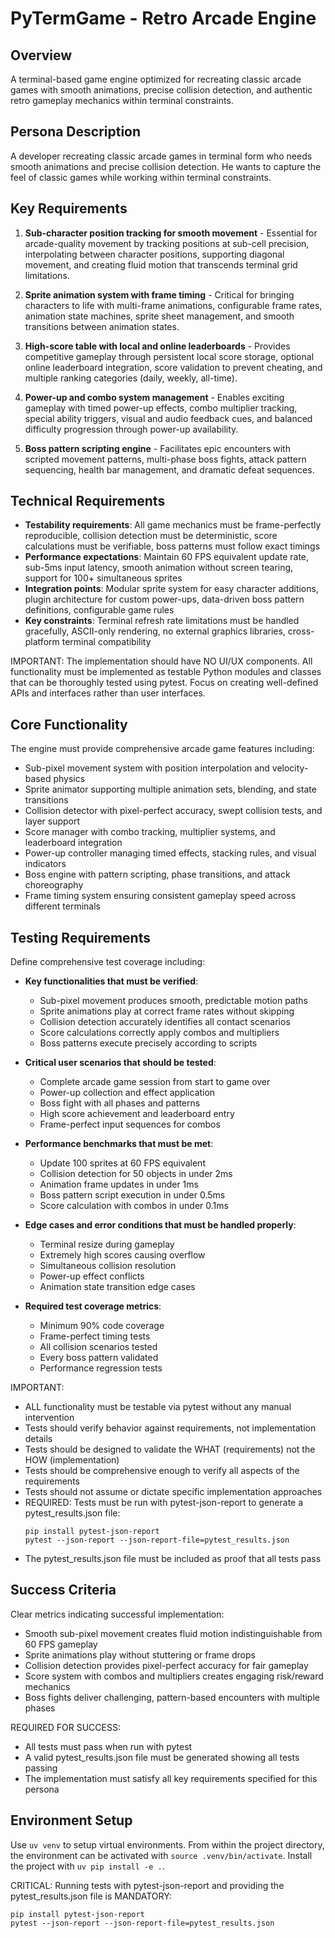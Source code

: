 # PyTermGame - Retro Arcade Engine

## Overview
A terminal-based game engine optimized for recreating classic arcade games with smooth animations, precise collision detection, and authentic retro gameplay mechanics within terminal constraints.

## Persona Description
A developer recreating classic arcade games in terminal form who needs smooth animations and precise collision detection. He wants to capture the feel of classic games while working within terminal constraints.

## Key Requirements
1. **Sub-character position tracking for smooth movement** - Essential for arcade-quality movement by tracking positions at sub-cell precision, interpolating between character positions, supporting diagonal movement, and creating fluid motion that transcends terminal grid limitations.

2. **Sprite animation system with frame timing** - Critical for bringing characters to life with multi-frame animations, configurable frame rates, animation state machines, sprite sheet management, and smooth transitions between animation states.

3. **High-score table with local and online leaderboards** - Provides competitive gameplay through persistent local score storage, optional online leaderboard integration, score validation to prevent cheating, and multiple ranking categories (daily, weekly, all-time).

4. **Power-up and combo system management** - Enables exciting gameplay with timed power-up effects, combo multiplier tracking, special ability triggers, visual and audio feedback cues, and balanced difficulty progression through power-up availability.

5. **Boss pattern scripting engine** - Facilitates epic encounters with scripted movement patterns, multi-phase boss fights, attack pattern sequencing, health bar management, and dramatic defeat sequences.

## Technical Requirements
- **Testability requirements**: All game mechanics must be frame-perfectly reproducible, collision detection must be deterministic, score calculations must be verifiable, boss patterns must follow exact timings
- **Performance expectations**: Maintain 60 FPS equivalent update rate, sub-5ms input latency, smooth animation without screen tearing, support for 100+ simultaneous sprites
- **Integration points**: Modular sprite system for easy character additions, plugin architecture for custom power-ups, data-driven boss pattern definitions, configurable game rules
- **Key constraints**: Terminal refresh rate limitations must be handled gracefully, ASCII-only rendering, no external graphics libraries, cross-platform terminal compatibility

IMPORTANT: The implementation should have NO UI/UX components. All functionality must be implemented as testable Python modules and classes that can be thoroughly tested using pytest. Focus on creating well-defined APIs and interfaces rather than user interfaces.

## Core Functionality
The engine must provide comprehensive arcade game features including:
- Sub-pixel movement system with position interpolation and velocity-based physics
- Sprite animator supporting multiple animation sets, blending, and state transitions
- Collision detector with pixel-perfect accuracy, swept collision tests, and layer support
- Score manager with combo tracking, multiplier systems, and leaderboard integration
- Power-up controller managing timed effects, stacking rules, and visual indicators
- Boss engine with pattern scripting, phase transitions, and attack choreography
- Frame timing system ensuring consistent gameplay speed across different terminals

## Testing Requirements
Define comprehensive test coverage including:
- **Key functionalities that must be verified**:
  - Sub-pixel movement produces smooth, predictable motion paths
  - Sprite animations play at correct frame rates without skipping
  - Collision detection accurately identifies all contact scenarios
  - Score calculations correctly apply combos and multipliers
  - Boss patterns execute precisely according to scripts

- **Critical user scenarios that should be tested**:
  - Complete arcade game session from start to game over
  - Power-up collection and effect application
  - Boss fight with all phases and patterns
  - High score achievement and leaderboard entry
  - Frame-perfect input sequences for combos

- **Performance benchmarks that must be met**:
  - Update 100 sprites at 60 FPS equivalent
  - Collision detection for 50 objects in under 2ms
  - Animation frame updates in under 1ms
  - Boss pattern script execution in under 0.5ms
  - Score calculation with combos in under 0.1ms

- **Edge cases and error conditions that must be handled properly**:
  - Terminal resize during gameplay
  - Extremely high scores causing overflow
  - Simultaneous collision resolution
  - Power-up effect conflicts
  - Animation state transition edge cases

- **Required test coverage metrics**:
  - Minimum 90% code coverage
  - Frame-perfect timing tests
  - All collision scenarios tested
  - Every boss pattern validated
  - Performance regression tests

IMPORTANT:
- ALL functionality must be testable via pytest without any manual intervention
- Tests should verify behavior against requirements, not implementation details
- Tests should be designed to validate the WHAT (requirements) not the HOW (implementation)
- Tests should be comprehensive enough to verify all aspects of the requirements
- Tests should not assume or dictate specific implementation approaches
- REQUIRED: Tests must be run with pytest-json-report to generate a pytest_results.json file:
  ```
  pip install pytest-json-report
  pytest --json-report --json-report-file=pytest_results.json
  ```
- The pytest_results.json file must be included as proof that all tests pass

## Success Criteria
Clear metrics indicating successful implementation:
- Smooth sub-pixel movement creates fluid motion indistinguishable from 60 FPS gameplay
- Sprite animations play without stuttering or frame drops
- Collision detection provides pixel-perfect accuracy for fair gameplay
- Score system with combos and multipliers creates engaging risk/reward mechanics
- Boss fights deliver challenging, pattern-based encounters with multiple phases

REQUIRED FOR SUCCESS:
- All tests must pass when run with pytest
- A valid pytest_results.json file must be generated showing all tests passing
- The implementation must satisfy all key requirements specified for this persona

## Environment Setup
Use `uv venv` to setup virtual environments. From within the project directory, the environment can be activated with `source .venv/bin/activate`. Install the project with `uv pip install -e .`.

CRITICAL: Running tests with pytest-json-report and providing the pytest_results.json file is MANDATORY:
```
pip install pytest-json-report
pytest --json-report --json-report-file=pytest_results.json
```